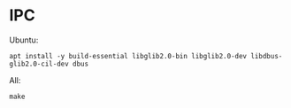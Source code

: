 # IPC

Ubuntu:

```
apt install -y build-essential libglib2.0-bin libglib2.0-dev libdbus-glib2.0-cil-dev dbus
```

All:

```
make
```
